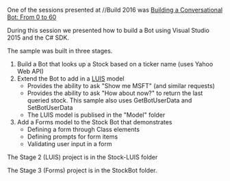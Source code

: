 One of the sessions presented at //Build 2016 was [Building a Conversational Bot: From 0 to 60](https://channel9.msdn.com/Events/Build/2016/B821) 

During this session we presented how to build a Bot using Visual Studio 2015 and the C# SDK.

The sample was built in three stages.

1. Build a Bot that looks up a Stock based on a ticker name (uses Yahoo Web API)
2. Extend the Bot to add in a [LUIS](https://www.luis.ai/) model
    * Provides the ability to ask "Show me MSFT" (and similar requests)
    * Provides the ability to ask "How about now?" to return the last queried stock. This sample also uses GetBotUserData and SetBotUserData
    * The LUIS model is publised in the "Model" folder
3. Add a Forms model to the Stock Bot that demonstrates
    * Defining a form through Class elements
    * Defining prompts for form items
    * Validating user input in a form
    
The Stage 2 (LUIS) project is in the Stock-LUIS folder

The Stage 3 (Forms) project is in the StockBot folder.

